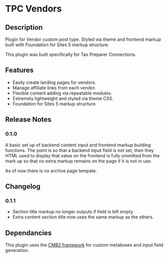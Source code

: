 # TPC Vendors

## Description
Plugin for Vendor custom post type. Styled via theme and frontend markup built with Foundation for Sites 5 markup structure.

This plugin was built specifically for Tax Preparer Connections.

## Features
- Easily create landing pages for vendors.
- Manage affiliate links from each vendor.
- Flexible content adding via repeatable modules.
- Extremely lightweight and styled via theme CSS.
- Foundation for Sites 5 markup structure.

## Release Notes

### 0.1.0

A basic set up of backend content input and frontend markup building functions. The point is so that a backend input field is not set, then they HTML used to display that value on the frontend is fully ommitted from the mark up so that no extra markup remains on the page if it is not in use.

As of now there is no archive page tempate.

## Changelog

### 0.1.1

- Section title markup no longer outputs if field is left empty
- Extra content section title now uses the same markup as the others.

## Dependancies
This plugin uses the [CMB2 framework](https://github.com/WebDevStudios/CMB2) for custom metaboxes and input field generation.

